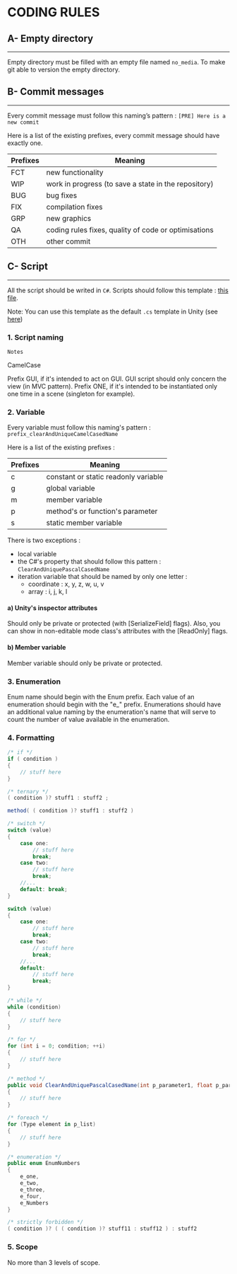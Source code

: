 # CODING RULES

## A- Empty directory
***

Empty directory must be filled with an empty file named `no_media`. To make git able to version the empty directory.

## B- Commit messages
***

Every commit message must follow this naming’s pattern : 
```[PRE] Here is a new commit```

Here is a list of the existing prefixes, every commit message should have exactly one.

Prefixes | Meaning
-------- | --------
FCT | new functionality
WIP | work in progress (to save a state in the repository)
BUG | bug fixes
FIX | compilation fixes
GRP | new graphics
QA | coding rules fixes, quality of code or optimisations
OTH | other commit

## C- Script
***

All the script should be writed in `C#`.
Scripts should follow this template : [this file](./template.cs).

Note: You can use this template as the default ```.cs``` template in Unity (see [here](http://answers.unity3d.com/questions/120957/change-the-default-script-template.html))

### 1. Script naming

```
Notes
```
CamelCase

Prefix GUI, if it's intended to act on GUI. GUI script should only concern the view (in MVC pattern).
Prefix ONE, if it's intended to be instantiated only one time in a scene (singleton for example).

### 2. Variable

Every variable must follow this naming's pattern : `prefix_clearAndUniqueCamelCasedName`

Here is a list of the existing prefixes :

Prefixes | Meaning
-------- | --------
c | constant or static readonly variable
g | global variable
m | member variable
p | method's or function's parameter
s | static member variable

There is two exceptions :
* local variable
* the C#'s property that should follow this pattern : `ClearAndUniquePascalCasedName`
* iteration variable that should be named by only one letter :
  * coordinate : x, y, z, w, u, v
  * array : i, j, k, l

#### a) Unity's inspector attributes

Should only be private or protected (with [SerializeField] flags).
Also, you can show in non-editable mode class's attributes with the [ReadOnly] flags.

#### b) Member variable

Member variable should only be private or protected.

### 3. Enumeration

Enum name should begin with the Enum prefix.
Each value of an enumeration should begin with the "e_" prefix.
Enumerations should have an additional value naming by the enumeration's name that will serve to count the number of value available in the enumeration.

### 4. Formatting

```C#
/* if */
if ( condition )
{
	// stuff here
}

/* ternary */
( condition )? stuff1 : stuff2 ;

method( ( condition )? stuff1 : stuff2 )

/* switch */
switch (value)
{
	case one:
		// stuff here
		break;
	case two:
		// stuff here
		break;
	//...
	default: break;
}

switch (value)
{
	case one:
		// stuff here
		break;
	case two:
		// stuff here
		break;
	//...
	default:
		// stuff here
		break;
}

/* while */
while (condition)
{
	// stuff here
}

/* for */
for (int i = 0; condition; ++i)
{
	// stuff here
}

/* method */
public void ClearAndUniquePascalCasedName(int p_parameter1, float p_parameter2, ...)
{
	// stuff here
}

/* foreach */
for (Type element in p_list)
{
	// stuff here
}

/* enumeration */
public enum EnumNumbers
{
	e_one,
	e_two,
	e_three,
	e_four,
	e_Numbers
}

/* strictly forbidden */
( condition )? ( ( condition )? stuff11 : stuff12 ) : stuff2

```

### 5. Scope

No more than 3 levels of scope.
